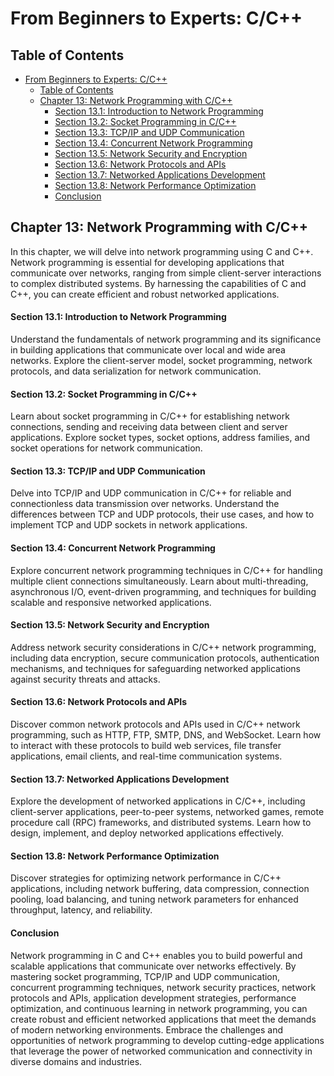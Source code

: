 # From Beginners to Experts: C/C++

## Table of Contents

- [From Beginners to Experts: C/C++](#from-beginners-to-experts-cc)
  - [Table of Contents](#table-of-contents)
  - [Chapter 13: Network Programming with C/C++](#chapter-13-network-programming-with-cc)
      - [Section 13.1: Introduction to Network Programming](#section-131-introduction-to-network-programming)
      - [Section 13.2: Socket Programming in C/C++](#section-132-socket-programming-in-cc)
      - [Section 13.3: TCP/IP and UDP Communication](#section-133-tcpip-and-udp-communication)
      - [Section 13.4: Concurrent Network Programming](#section-134-concurrent-network-programming)
      - [Section 13.5: Network Security and Encryption](#section-135-network-security-and-encryption)
      - [Section 13.6: Network Protocols and APIs](#section-136-network-protocols-and-apis)
      - [Section 13.7: Networked Applications Development](#section-137-networked-applications-development)
      - [Section 13.8: Network Performance Optimization](#section-138-network-performance-optimization)
      - [Conclusion](#conclusion)

## Chapter 13: Network Programming with C/C++

In this chapter, we will delve into network programming using C and C++. Network programming is essential for developing applications that communicate over networks, ranging from simple client-server interactions to complex distributed systems. By harnessing the capabilities of C and C++, you can create efficient and robust networked applications.

#### Section 13.1: Introduction to Network Programming

Understand the fundamentals of network programming and its significance in building applications that communicate over local and wide area networks. Explore the client-server model, socket programming, network protocols, and data serialization for network communication.

#### Section 13.2: Socket Programming in C/C++

Learn about socket programming in C/C++ for establishing network connections, sending and receiving data between client and server applications. Explore socket types, socket options, address families, and socket operations for network communication.

#### Section 13.3: TCP/IP and UDP Communication

Delve into TCP/IP and UDP communication in C/C++ for reliable and connectionless data transmission over networks. Understand the differences between TCP and UDP protocols, their use cases, and how to implement TCP and UDP sockets in network applications.

#### Section 13.4: Concurrent Network Programming

Explore concurrent network programming techniques in C/C++ for handling multiple client connections simultaneously. Learn about multi-threading, asynchronous I/O, event-driven programming, and techniques for building scalable and responsive networked applications.

#### Section 13.5: Network Security and Encryption

Address network security considerations in C/C++ network programming, including data encryption, secure communication protocols, authentication mechanisms, and techniques for safeguarding networked applications against security threats and attacks.

#### Section 13.6: Network Protocols and APIs

Discover common network protocols and APIs used in C/C++ network programming, such as HTTP, FTP, SMTP, DNS, and WebSocket. Learn how to interact with these protocols to build web services, file transfer applications, email clients, and real-time communication systems.

#### Section 13.7: Networked Applications Development

Explore the development of networked applications in C/C++, including client-server applications, peer-to-peer systems, networked games, remote procedure call (RPC) frameworks, and distributed systems. Learn how to design, implement, and deploy networked applications effectively.

#### Section 13.8: Network Performance Optimization

Discover strategies for optimizing network performance in C/C++ applications, including network buffering, data compression, connection pooling, load balancing, and tuning network parameters for enhanced throughput, latency, and reliability.

#### Conclusion

Network programming in C and C++ enables you to build powerful and scalable applications that communicate over networks effectively. By mastering socket programming, TCP/IP and UDP communication, concurrent programming techniques, network security practices, network protocols and APIs, application development strategies, performance optimization, and continuous learning in network programming, you can create robust and efficient networked applications that meet the demands of modern networking environments. Embrace the challenges and opportunities of network programming to develop cutting-edge applications that leverage the power of networked communication and connectivity in diverse domains and industries.